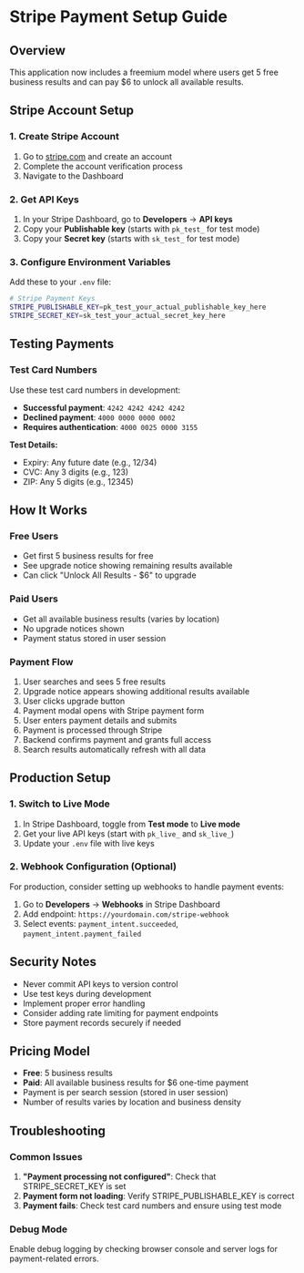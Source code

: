 # Stripe Payment Setup Guide

## Overview
This application now includes a freemium model where users get 5 free business results and can pay $6 to unlock all available results.

## Stripe Account Setup

### 1. Create Stripe Account
1. Go to [stripe.com](https://stripe.com) and create an account
2. Complete the account verification process
3. Navigate to the Dashboard

### 2. Get API Keys
1. In your Stripe Dashboard, go to **Developers** → **API keys**
2. Copy your **Publishable key** (starts with `pk_test_` for test mode)
3. Copy your **Secret key** (starts with `sk_test_` for test mode)

### 3. Configure Environment Variables
Add these to your `.env` file:

```bash
# Stripe Payment Keys
STRIPE_PUBLISHABLE_KEY=pk_test_your_actual_publishable_key_here
STRIPE_SECRET_KEY=sk_test_your_actual_secret_key_here
```

## Testing Payments

### Test Card Numbers
Use these test card numbers in development:

- **Successful payment**: `4242 4242 4242 4242`
- **Declined payment**: `4000 0000 0000 0002`
- **Requires authentication**: `4000 0025 0000 3155`

**Test Details:**
- Expiry: Any future date (e.g., 12/34)
- CVC: Any 3 digits (e.g., 123)
- ZIP: Any 5 digits (e.g., 12345)

## How It Works

### Free Users
- Get first 5 business results for free
- See upgrade notice showing remaining results available
- Can click "Unlock All Results - $6" to upgrade

### Paid Users
- Get all available business results (varies by location)
- No upgrade notices shown
- Payment status stored in user session

### Payment Flow
1. User searches and sees 5 free results
2. Upgrade notice appears showing additional results available
3. User clicks upgrade button
4. Payment modal opens with Stripe payment form
5. User enters payment details and submits
6. Payment is processed through Stripe
7. Backend confirms payment and grants full access
8. Search results automatically refresh with all data

## Production Setup

### 1. Switch to Live Mode
1. In Stripe Dashboard, toggle from **Test mode** to **Live mode**
2. Get your live API keys (start with `pk_live_` and `sk_live_`)
3. Update your `.env` file with live keys

### 2. Webhook Configuration (Optional)
For production, consider setting up webhooks to handle payment events:

1. Go to **Developers** → **Webhooks** in Stripe Dashboard
2. Add endpoint: `https://yourdomain.com/stripe-webhook`
3. Select events: `payment_intent.succeeded`, `payment_intent.payment_failed`

## Security Notes

- Never commit API keys to version control
- Use test keys during development
- Implement proper error handling
- Consider adding rate limiting for payment endpoints
- Store payment records securely if needed

## Pricing Model

- **Free**: 5 business results
- **Paid**: All available business results for $6 one-time payment
- Payment is per search session (stored in user session)
- Number of results varies by location and business density

## Troubleshooting

### Common Issues
1. **"Payment processing not configured"**: Check that STRIPE_SECRET_KEY is set
2. **Payment form not loading**: Verify STRIPE_PUBLISHABLE_KEY is correct
3. **Payment fails**: Check test card numbers and ensure using test mode

### Debug Mode
Enable debug logging by checking browser console and server logs for payment-related errors. 
